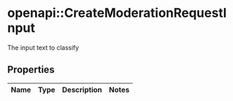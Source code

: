 # openapi::CreateModerationRequestInput

The input text to classify

## Properties
Name | Type | Description | Notes
------------ | ------------- | ------------- | -------------


